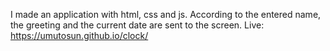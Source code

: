 I made an application with html, css and js.
According to the entered name, the greeting and the current date are sent to the screen.
Live: https://umutosun.github.io/clock/
